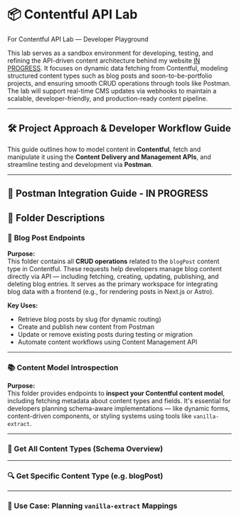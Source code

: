 # 📦 Contentful API Lab

For Contentful API Lab — Developer Playground

This lab serves as a sandbox environment for developing, testing, and refining the API-driven content architecture behind my website [IN PROGRESS](https://github.com/gah-code/gilbertoharosite). It focuses on dynamic data fetching from Contentful, modeling structured content types such as blog posts and soon-to-be-portfolio projects, and ensuring smooth CRUD operations through tools like Postman. The lab will support real-time CMS updates via webhooks to maintain a scalable, developer-friendly, and production-ready content pipeline.

---

## 🛠️ Project Approach & Developer Workflow Guide

This guide outlines how to model content in **Contentful**, fetch and manipulate it using the **Content Delivery and Management APIs**, and streamline testing and development via **Postman**.

---

## 📘 Postman Integration Guide - IN PROGRESS

## 📂 Folder Descriptions

### 📄 **Blog Post Endpoints**

**Purpose:**  
This folder contains all **CRUD operations** related to the `blogPost` content type in Contentful. These requests help developers manage blog content directly via API — including fetching, creating, updating, publishing, and deleting blog entries. It serves as the primary workspace for integrating blog data with a frontend (e.g., for rendering posts in Next.js or Astro).

**Key Uses:**

- Retrieve blog posts by slug (for dynamic routing)
- Create and publish new content from Postman
- Update or remove existing posts during testing or migration
- Automate content workflows using Content Management API

---

### 📚 **Content Model Introspection**

**Purpose:**  
This folder provides endpoints to **inspect your Contentful content model**, including fetching metadata about content types and fields. It's essential for developers planning schema-aware implementations — like dynamic forms, content-driven components, or styling systems using tools like `vanilla-extract`.

---

### 🧠 Get All Content Types (Schema Overview)

---

### 🔍 Get Specific Content Type (e.g. blogPost)

---

### 🔧 Use Case: Planning `vanilla-extract` Mappings
